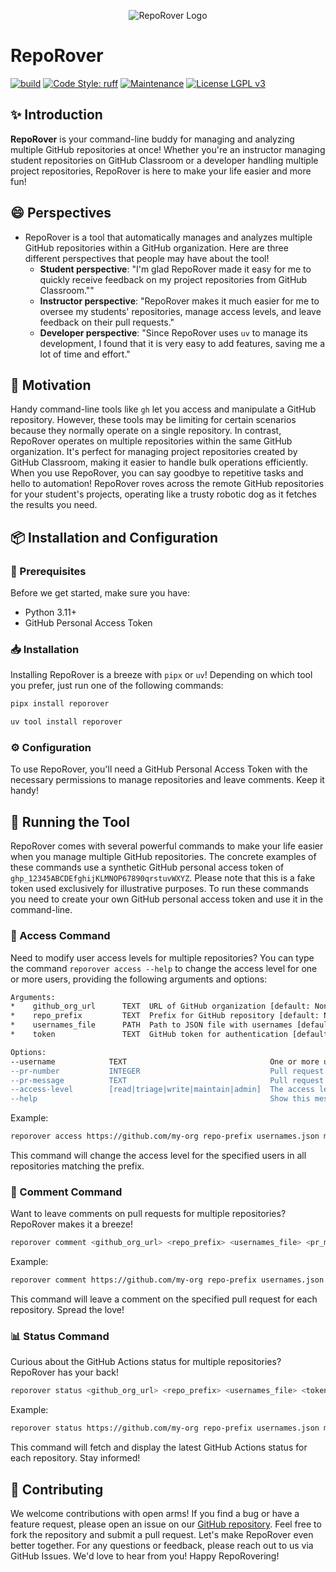 <p align="center">
    <img src="https://github.com/GatorEducator/reporover/blob/main/.github/images/reporover-logo.svg" alt="RepoRover Logo" title="RepoRover Logo" />
</p>

# RepoRover

[![build](https://github.com/GatorEducator/reporover/actions/workflows/build.yml/badge.svg)](https://github.com/GatorEducator/reporover/actions/workflows/build.yml)
[![Code Style: ruff](https://img.shields.io/badge/Code%20Style-Ruff-blue.svg)](https://docs.astral.sh/ruff/)
[![Maintenance](https://img.shields.io/badge/Maintained%3F-Yes-blue.svg)](https://github.com/gkapfham/chasten/graphs/commit-activity)
[![License LGPL v3](https://img.shields.io/badge/License-LGPL%20v3-blue.svg)](https://www.gnu.org/licenses/lgpl-3.0)

## :sparkles: Introduction

**RepoRover** is your command-line buddy for managing and analyzing multiple
GitHub repositories at once! Whether you're an instructor managing student
repositories on GitHub Classroom or a developer handling multiple project
repositories, RepoRover is here to make your life easier and more fun! 

## :smile: Perspectives

- RepoRover is a tool that automatically manages and analyzes multiple GitHub
repositories within a GitHub organization. Here are three different perspectives
that people may have about the tool!
    - **Student perspective**: "I'm glad RepoRover made it easy for me to
    quickly receive feedback on my project repositories from GitHub Classroom.""
    - **Instructor perspective**: "RepoRover makes it much easier for me to
    oversee my students' repositories, manage access levels, and leave feedback
    on their pull requests."
    - **Developer perspective**: "Since RepoRover uses `uv` to manage its
    development, I found that it is very easy to add features, saving me a lot
    of time and effort."

## :rocket: Motivation

Handy command-line tools like `gh` let you access and manipulate a GitHub
repository. However, these tools may be limiting for certain scenarios because
they normally operate on a single repository. In contrast, RepoRover operates on
multiple repositories within the same GitHub organization. It's perfect for
managing project repositories created by GitHub Classroom, making it easier to
handle bulk operations efficiently. When you use RepoRover, you can say goodbye
to repetitive tasks and hello to automation! RepoRover roves across the remote
GitHub repositories for your student's projects, operating like a trusty robotic
dog as it fetches the results you need.

## :package: Installation and Configuration

### :wrench: Prerequisites

Before we get started, make sure you have:

- Python 3.11+
- GitHub Personal Access Token

### :inbox_tray: Installation

Installing RepoRover is a breeze with `pipx` or `uv`! Depending on which tool
you prefer, just run one of the following commands:

```bash
pipx install reporover
```

```bash
uv tool install reporover
```

### :gear: Configuration

To use RepoRover, you'll need a GitHub Personal Access Token with the necessary
permissions to manage repositories and leave comments. Keep it handy!

## :running: Running the Tool

RepoRover comes with several powerful commands to make your life easier when you
manage multiple GitHub repositories. The concrete examples of these commands use
a synthetic GitHub personal access token of
`ghp_12345ABCDEfghijKLMNOP67890qrstuvWXYZ`. Please note that this is a fake
token used exclusively for illustrative purposes. To run these commands you need
to create your own GitHub personal access token and use it in the command-line.

### :key: Access Command

Need to modify user access levels for multiple repositories? You can type the
command `reporover access --help` to change the access level for one or more
users, providing the following arguments and options:

```bash
Arguments:
*    github_org_url      TEXT  URL of GitHub organization [default: None] [required]
*    repo_prefix         TEXT  Prefix for GitHub repository [default: None] [required]
*    usernames_file      PATH  Path to JSON file with usernames [default: None] [required]
*    token               TEXT  GitHub token for authentication [default: None] [required]

Options:
--username            TEXT                                One or more usernames' accounts to modify [default: None]
--pr-number           INTEGER                             Pull request number in GitHub repository [default: 1]
--pr-message          TEXT                                Pull request number in GitHub repository
--access-level        [read|triage|write|maintain|admin]  The access level for user [default: read]
--help                                                    Show this message and exit.
```

Example:

```bash
reporover access https://github.com/my-org repo-prefix usernames.json my-github-token --username student1 --access-level write
```

This command will change the access level for the specified users in all
repositories matching the prefix.

### :speech_balloon: Comment Command

Want to leave comments on pull requests for multiple repositories? RepoRover
makes it a breeze!

```bash
reporover comment <github_org_url> <repo_prefix> <usernames_file> <pr_message> <token> --username <username> --pr-number <pr_number>
```

Example:

```bash
reporover comment https://github.com/my-org repo-prefix usernames.json "Great job!" my-github-token --username student1 --pr-number 1
```

This command will leave a comment on the specified pull request for each
repository. Spread the love!

### :bar_chart: Status Command

Curious about the GitHub Actions status for multiple repositories? RepoRover has
your back!

```bash
reporover status <github_org_url> <repo_prefix> <usernames_file> <token> --username <username>
```

Example:

```bash
reporover status https://github.com/my-org repo-prefix usernames.json my-github-token --username student1
```

This command will fetch and display the latest GitHub Actions status for each
repository. Stay informed!

## :handshake: Contributing

We welcome contributions with open arms! If you find a bug or have a feature
request, please open an issue on our [GitHub
repository](https://github.com/your-repo/reporover/issues). Feel free to fork
the repository and submit a pull request. Let's make RepoRover even better
together. For any questions or feedback, please reach out to us via GitHub
Issues. We'd love to hear from you! Happy RepoRovering!
